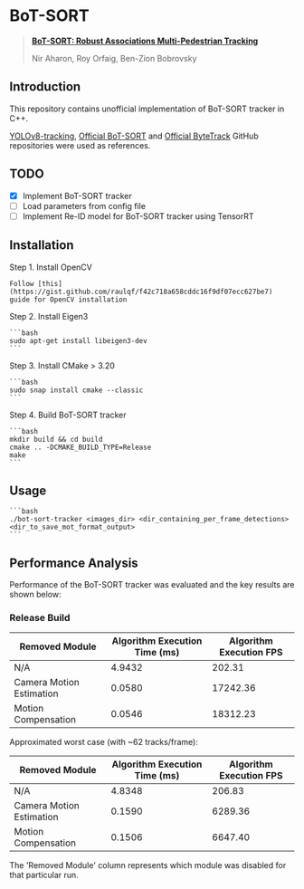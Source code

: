 # BoT-SORT

> [**BoT-SORT: Robust Associations Multi-Pedestrian Tracking**](https://arxiv.org/abs/2206.14651)
>
> Nir Aharon, Roy Orfaig, Ben-Zion Bobrovsky

## Introduction

This repository contains unofficial implementation of BoT-SORT tracker in C++.

[YOLOv8-tracking](https://github.com/mikel-brostrom/yolov8_tracking), [Official BoT-SORT](https://github.com/NirAharon/BoT-SORT) and [Official ByteTrack](https://github.com/ifzhang/ByteTrack) GitHub repositories were used as references.

## TODO

- [x] Implement BoT-SORT tracker
- [ ] Load parameters from config file
- [ ] Implement Re-ID model for BoT-SORT tracker using TensorRT

## Installation

Step 1. Install OpenCV

    Follow [this](https://gist.github.com/raulqf/f42c718a658cddc16f9df07ecc627be7) guide for OpenCV installation

Step 2. Install Eigen3

    ```bash
    sudo apt-get install libeigen3-dev
    ```

Step 3. Install CMake > 3.20

    ```bash
    sudo snap install cmake --classic
    ```

Step 4. Build BoT-SORT tracker

    ```bash
    mkdir build && cd build
    cmake .. -DCMAKE_BUILD_TYPE=Release
    make
    ```

## Usage

    ```bash
    ./bot-sort-tracker <images_dir> <dir_containing_per_frame_detections> <dir_to_save_mot_format_output>
    ```

## Performance Analysis

Performance of the BoT-SORT tracker was evaluated and the key results are shown below:

### Release Build

| Removed Module              | Algorithm Execution Time (ms) | Algorithm Execution FPS |
|-----------------------------|-------------------------------|-------------------------|
| N/A                         | 4.9432                        | 202.31                  |
| Camera Motion Estimation    | 0.0580                        | 17242.36                |
| Motion Compensation         | 0.0546                        | 18312.23                |

Approximated worst case (with ~62 tracks/frame):

| Removed Module              | Algorithm Execution Time (ms) | Algorithm Execution FPS |
|-----------------------------|-------------------------------|-------------------------|
| N/A                         | 4.8348                        | 206.83                  |
| Camera Motion Estimation    | 0.1590                        | 6289.36                 |
| Motion Compensation         | 0.1506                        | 6647.40                 |

The 'Removed Module' column represents which module was disabled for that particular run.
